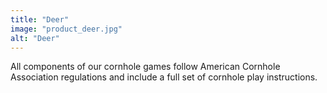 ```yaml
---
title: "Deer"
image: "product_deer.jpg"
alt: "Deer"
---
```


All components of our cornhole games follow American Cornhole Association regulations and include a full set of cornhole play instructions.

